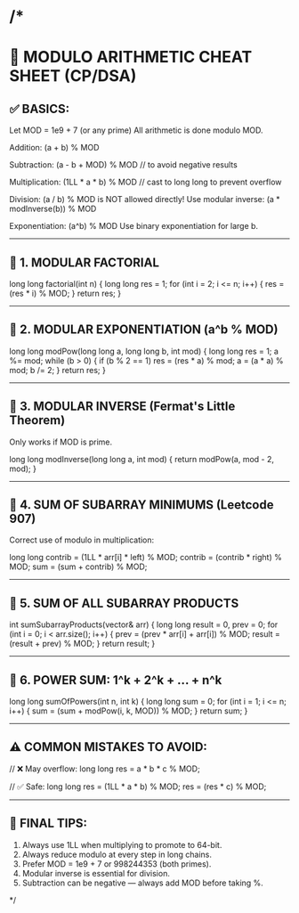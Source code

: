 /*
===========================================
🧮 MODULO ARITHMETIC CHEAT SHEET (CP/DSA)
===========================================

✅ BASICS:
---------
Let MOD = 1e9 + 7 (or any prime)
All arithmetic is done modulo MOD.

Addition:
  (a + b) % MOD

Subtraction:
  (a - b + MOD) % MOD  // to avoid negative results

Multiplication:
  (1LL * a * b) % MOD  // cast to long long to prevent overflow

Division:
  (a / b) % MOD is NOT allowed directly!
  Use modular inverse:
    (a * modInverse(b)) % MOD

Exponentiation:
  (a^b) % MOD
  Use binary exponentiation for large b.

--------------------------------------------
🔢 1. MODULAR FACTORIAL
--------------------------------------------
long long factorial(int n) {
    long long res = 1;
    for (int i = 2; i <= n; i++) {
        res = (res * i) % MOD;
    }
    return res;
}

--------------------------------------------
🚀 2. MODULAR EXPONENTIATION (a^b % MOD)
--------------------------------------------
long long modPow(long long a, long long b, int mod) {
    long long res = 1;
    a %= mod;
    while (b > 0) {
        if (b % 2 == 1)
            res = (res * a) % mod;
        a = (a * a) % mod;
        b /= 2;
    }
    return res;
}

--------------------------------------------
🔁 3. MODULAR INVERSE (Fermat's Little Theorem)
--------------------------------------------
Only works if MOD is prime.

long long modInverse(long long a, int mod) {
    return modPow(a, mod - 2, mod);
}

--------------------------------------------
🔢 4. SUM OF SUBARRAY MINIMUMS (Leetcode 907)
--------------------------------------------
Correct use of modulo in multiplication:

long long contrib = (1LL * arr[i] * left) % MOD;
contrib = (contrib * right) % MOD;
sum = (sum + contrib) % MOD;

--------------------------------------------
📐 5. SUM OF ALL SUBARRAY PRODUCTS
--------------------------------------------
int sumSubarrayProducts(vector<int>& arr) {
    long long result = 0, prev = 0;
    for (int i = 0; i < arr.size(); i++) {
        prev = (prev * arr[i] + arr[i]) % MOD;
        result = (result + prev) % MOD;
    }
    return result;
}

--------------------------------------------
🧠 6. POWER SUM: 1^k + 2^k + ... + n^k
--------------------------------------------
long long sumOfPowers(int n, int k) {
    long long sum = 0;
    for (int i = 1; i <= n; i++) {
        sum = (sum + modPow(i, k, MOD)) % MOD;
    }
    return sum;
}

--------------------------------------------
⚠️ COMMON MISTAKES TO AVOID:
--------------------------------------------
// ❌ May overflow:
long long res = a * b * c % MOD;

// ✅ Safe:
long long res = (1LL * a * b) % MOD;
res = (res * c) % MOD;

--------------------------------------------
📌 FINAL TIPS:
--------------------------------------------
1. Always use 1LL when multiplying to promote to 64-bit.
2. Always reduce modulo at every step in long chains.
3. Prefer MOD = 1e9 + 7 or 998244353 (both primes).
4. Modular inverse is essential for division.
5. Subtraction can be negative — always add MOD before taking %.

*/
